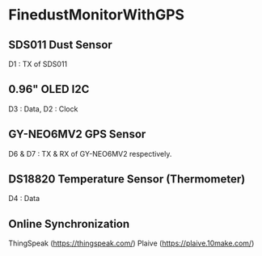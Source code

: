# FinedustMonitorWithGPS
## SDS011 Dust Sensor
D1 : TX of SDS011

## 0.96" OLED I2C
D3 : Data, D2 : Clock

## GY-NEO6MV2 GPS Sensor
D6 & D7 : TX & RX of GY-NEO6MV2 respectively.

## DS18820 Temperature Sensor (Thermometer)
D4 : Data

## Online Synchronization
ThingSpeak (https://thingspeak.com/)
Plaive (https://plaive.10make.com/)
